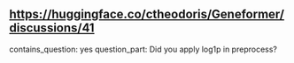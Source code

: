## https://huggingface.co/ctheodoris/Geneformer/discussions/41

contains_question: yes
question_part: Did you apply log1p in preprocess?